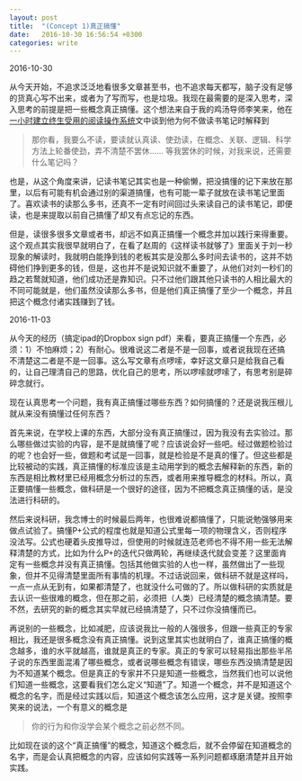 ```yaml
---
layout: post
title:  "(Concept 1)真正搞懂"
date:   2016-10-30 16:56:54 +0300
categories: write
---
```


2016-10-30

从今天开始，不追求泛泛地看很多文章甚至书，也不追求每天都写，脑子没有足够的货真心写不出来，或者为了写而写，也是垃圾。我现在最需要的是深入思考，深入思考的前提是把一些概念真正搞懂。这个想法来自于我的鸡汤导师李笑来，他在[一小时建立终生受用的阅读操作系统](https://mp.weixin.qq.com/s?__biz=MzAxNzI4MTMwMw==&mid=2651630410&idx=1&sn=ccc373df76cef036b58d109ffee9d655)文中谈到他为何不做读书笔记时解释到

>那你看，我要么不读，要读就认真读、使劲读，在概念、关联、逻辑、科学方法上轮番使劲，弄不清楚不罢休…… 等我罢休的时候，对我来说，还需要什么笔记吗？

也是，从这个角度来讲，记读书笔记其实也是一种偷懒，把没搞懂的记下来放在那里，以后有可能有机会通过别的渠道搞懂，也有可能一辈子就放在读书笔记里面了。喜欢读书的读那么多书，还真不一定有时间回过头来读自己的读书笔记，即便读，也是来提取以前自己搞懂了却又有点忘记的东西。

但是，读很多很多文章或者书，却远不如真正搞懂一个概念并加以践行来得重要。这个观点其实我很早就明白了，在看了赵周的《这样读书就够了》里面关于刘一秒现象的解读时，我就明白能挣到钱的老板其实是没那么多时间去读书的，这并不妨碍他们挣到更多的钱，但是，这也并不是说知识就不重要了，从他们对刘一秒们的趋之若鹜就知道，他们成功还是靠知识。只不过他们跟其他只读书的人相比最大的不同可能就是，他们虽然没读那么多书，但是他们真正搞懂了至少一个概念，并且把这个概念付诸实践赚到了钱。

<!--未完待续，现在不追求每天一文，每周搞懂一个概念，如果是真正搞懂，也是值得的-->

2016-11-03

从今天的经历（搞定ipad的Dropbox sign pdf）来看，要真正搞懂一个东西，必须：1）不怕麻烦；2）有耐心。很难说这二者是不是一回事，或者说我现在还搞不清楚这二者是不是一回事。这么写文章有点啰嗦，幸好这文章只是给我自己看的，让自己理清自己的思路，优化自己的思考，所以啰嗦就啰嗦了，有思考别是碎碎念就行。

现在认真思考一个问题，我有真正搞懂过哪些东西？如何搞懂的？还是说我压根儿就从来没有搞懂过任何东西？

首先来说，在学校上课的东西，大部分没有真正搞懂过，因为我没有去实验过。那么哪些做过实验的内容，是不是就搞懂了呢？应该说会好一些吧。经过做题检验过的呢？也会好一些，做题和考试是一回事，就是检验是不是真的懂了。但这些都是比较被动的实践，真正搞懂的标准应该是主动用学到的概念去解释新的东西，新的东西是相比教材里已经用概念分析过的东西，或者用来推导概念的材料。所以，真正要搞懂一些概念，做科研是一个很好的途径，因为不把概念真正搞懂的话，是没法进行科研的。

然后来说科研，我念博士的时候最后两年，也很难说都搞懂了，只能说勉强够用来做点试验了。搞懂P+公式的程度也就是知道公式里每一项的物理含义，否则程序没法写。公式也硬着头皮推导过，但使用的时候就连范老师也不得不用一些无法解释清楚的方式，比如为什么P+的迭代只做两轮，再继续迭代就会变差？这里面肯定有一些概念并没有真正搞懂。包括其他做实验的人也一样，虽然做出了一些现象，但并不见得清楚里面所有事情的机理。不过话说回来，做科研不就是这样吗，一点一点从无到有，如果都清楚了，也就没什么可做的了。所以做科研的实质就是去认识一些很难的概念，但在那之前，必须把（人类）已经清楚的概念搞清楚。要不然，去研究的新的概念其实早就已经搞清楚了，只不过你没搞懂而已。

再说别的一些概念，比如减肥，应该说我比一般的人强很多，但跟一些真正的专家相比，我还是很多概念没有真正搞懂。说到这里其实也就明白了，谁真正搞懂的概念越多，谁的水平就越高，谁就是真正的专家。真正的专家可以轻易指出那些半吊子说的东西里面混淆了哪些概念，或者说哪些概念有错误，哪些东西没搞清楚是因为不知道某个概念。但是真正的专家并不只是知道一些概念，当然我们也可以说他们知道一些概念，这要看我们怎么定义“知道”了。知道一个概念，并不是知道这个概念的名字，而是经过实践以后，知道这个概念该怎么应用，这才是关键。按照李笑来的说法，一个有意义的概念是

>你的行为和你没学会某个概念之前必然不同。

比如现在谈的这个“真正搞懂”的概念，知道这个概念后，就不会停留在知道概念的名字，而是会认真把概念的内容，应该如何实践等一系列问题都琢磨清楚并且开始实践。

<!--end-->
